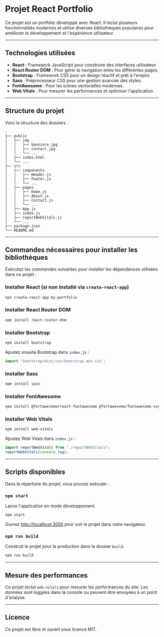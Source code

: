 # Projet React Portfolio

Ce projet est un portfolio développé avec React. Il inclut plusieurs fonctionnalités modernes et utilise diverses bibliothèques populaires pour améliorer le développement et l'expérience utilisateur.

---

## Technologies utilisées

- **React** : Framework JavaScript pour construire des interfaces utilisateur.
- **React Router DOM** : Pour gérer la navigation entre les différentes pages.
- **Bootstrap** : Framework CSS pour un design réactif et prêt à l'emploi.
- **Sass** : Préprocesseur CSS pour une gestion avancée des styles.
- **FontAwesome** : Pour les icônes vectorielles modernes.
- **Web Vitals** : Pour mesurer les performances et optimiser l'application.

---

## Structure du projet

Voici la structure des dossiers :

```
.
├── public
│   ├── img
│   │   ├── banniere.jpg
│   │   ├── contact.jpg
│   │   └── ...
│   ├── index.html
│   └── ...
├── src
│   ├── components
│   │   ├── Header.js
│   │   ├── Footer.js
│   │   └── ...
│   ├── pages
│   │   ├── Home.js
│   │   ├── About.js
│   │   ├── Contact.js
│   │   └── ...
│   ├── App.js
│   ├── index.js
│   ├── reportWebVitals.js
│   └── ...
├── package.json
└── README.md
```

---

## Commandes nécessaires pour installer les bibliothèques

Exécutez les commandes suivantes pour installer les dépendances utilisées dans ce projet :

### Installer React (si non installé via `create-react-app`)

```bash
npx create-react-app my-portfolio
```

### Installer React Router DOM

```bash
npm install react-router-dom
```

### Installer Bootstrap

```bash
npm install bootstrap
```

Ajoutez ensuite Bootstrap dans `index.js` :

```javascript
import "bootstrap/dist/css/bootstrap.min.css";
```

### Installer Sass

```bash
npm install sass
```

### Installer FontAwesome

```bash
npm install @fortawesome/react-fontawesome @fortawesome/fontawesome-svg-core @fortawesome/free-solid-svg-icons @fortawesome/free-regular-svg-icons @fortawesome/free-brands-svg-icons
```

### Installer Web Vitals

```bash
npm install web-vitals
```

Ajoutez Web Vitals dans `index.js` :

```javascript
import reportWebVitals from "./reportWebVitals";
reportWebVitals(console.log);
```

---

## Scripts disponibles

Dans le répertoire du projet, vous pouvez exécuter :

### `npm start`

Lance l'application en mode développement.

```bash
npm start
```

Ouvrez [http://localhost:3000](http://localhost:3000) pour voir le projet dans votre navigateur.

### `npm run build`

Construit le projet pour la production dans le dossier `build`.

```bash
npm run build
```

---

## Mesure des performances

Ce projet inclut `web-vitals` pour mesurer les performances du site. Les données sont loggées dans la console ou peuvent être envoyées à un point d'analyse.

---

## Licence

Ce projet est libre et ouvert sous licence MIT.

